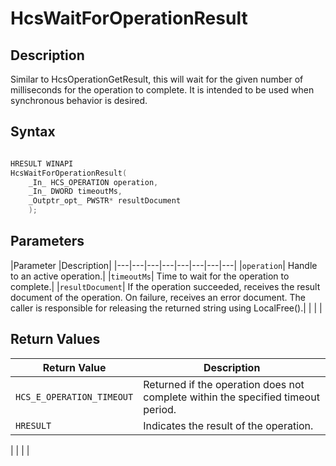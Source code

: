 # HcsWaitForOperationResult

## Description

Similar to HcsOperationGetResult, this will wait for the given number of milliseconds for the operation to complete. It is intended to be used when synchronous behavior is desired.

## Syntax

```cpp

HRESULT WINAPI
HcsWaitForOperationResult(
    _In_ HCS_OPERATION operation,
    _In_ DWORD timeoutMs,
    _Outptr_opt_ PWSTR* resultDocument
    );
```

## Parameters

|Parameter     |Description|
|---|---|---|---|---|---|---|---|
|`operation`| Handle to an active operation.|
|`timeoutMs`| Time to wait for the operation to complete.|
|`resultDocument`| If the operation succeeded, receives the result document of the operation. On failure, receives an error document. The caller is responsible for releasing the returned string using LocalFree().|
|    |    |

## Return Values

|Return Value | Description|
|---|---|
|`HCS_E_OPERATION_TIMEOUT`|Returned if the operation does not complete within the specified timeout period.|
|`HRESULT`|Indicates the result of the operation.|
|
|     |     |
